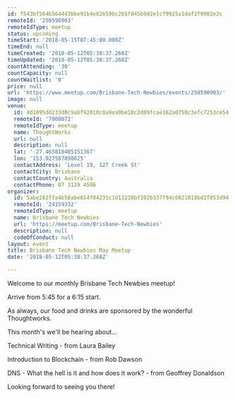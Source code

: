 ```yaml
---
id: f543bf564b564443bbe91b4e82659bc265f045b9d2e1cf9925a1daf2f9902e2c
remoteId: '250590903'
remoteIdType: meetup
status: upcoming
timeStart: '2018-05-15T07:45:00.000Z'
timeEnd: null
timeCreated: '2018-05-12T05:38:37.268Z'
timeUpdated: '2018-05-12T05:38:37.268Z'
countAttending: '30'
countCapacity: null
countWaitlist: '0'
price: null
url: 'https://www.meetup.com/Brisbane-Tech-Newbies/events/250590903/'
image: null
venue:
  id: 4d1895dd233d8c9abf92010c0a9ea9be18c2d89fcae162a0750c3efc7253ce54
  remoteId: '7900072'
  remoteIdType: meetup
  name: ThoughtWorks
  url: null
  description: null
  lat: '-27.465818405151367'
  lon: '153.027587890625'
  contactAddress: 'Level 19, 127 Creek St'
  contactCity: Brisbane
  contactCountry: Australia
  contactPhone: 07 3129 4506
organizer:
  id: 5abe282ffa4b58abe654f04231c1d13230bf392b337f94c6021018bd2f853d94
  remoteId: '24159332'
  remoteIdType: meetup
  name: Brisbane Tech Newbies
  url: 'https://meetup.com/Brisbane-Tech-Newbies'
  description: null
  codeOfConduct: null
layout: event
title: Brisbane Tech Newbies May Meetup
date: '2018-05-12T05:38:37.268Z'

---
```

<p>Welcome to our monthly Brisbane Tech Newbies meetup!</p> <p>Arrive from 5:45 for a 6:15 start.</p> <p>As always, our food and drinks are sponsored by the wonderful Thoughtworks.</p> <p>This month's we'll be hearing about...</p> <p>Technical Writing - from Laura Bailey</p> <p>Introduction to Blockchain - from Rob Dawson</p> <p>DNS - What the hell is it and how does it work? - from Geoffrey Donaldson</p> <p>Looking forward to seeing you there!</p>
